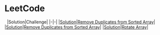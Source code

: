 # LeetCode
&nbsp;
|Solution|Challenge|
|-|-|
|[Solution](RemoveDuplicatesFromSortedArray.java)|[Remove Duplicates from Sorted Array](https://leetcode.com/explore/interview/card/top-interview-questions-easy/92/array/727/)|
|[Solution](BuySellStock.java)|[Remove Duplicates from Sorted Array](https://leetcode.com/explore/interview/card/top-interview-questions-easy/92/array/564/)|
|[Solution](RotateArray.java)|[Rotate Array](https://leetcode.com/explore/interview/card/top-interview-questions-easy/92/array/646/)|